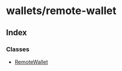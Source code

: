 # wallets/remote-wallet

## Index

### Classes

* [RemoteWallet](../classes/_wallets_remote_wallet_.remotewallet.md)

